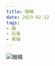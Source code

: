 ```yaml
---
title: 眼睛
date: 2023-02-12
tags:
- 画
- 石膏
- 素描
---
```


![眼睛](167301D8-7E55-44E2-A35D-17B4337260C6_s.jpg)